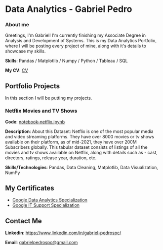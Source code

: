 # Data Analytics - Gabriel Pedro
### About me

Greetings, I'm Gabriel! I'm currently finishing my Associate Degree in Analysis and Development of Systems. This is my Data Analytics Portfolio, where I will be posting every project of mine, along with it's details to showcase my skills.

**Skills**: Pandas / Matplotlib / Numpy / Python / Tableau / SQL

**My CV**: [CV](https://github.com/gpedro-stack/data_analysis_portfolio/blob/main/Gabriel%20Pedro%2C%20Data%20Analyst.pdf)

## Portfolio Projects

In this section I will be putting my projects.

### Netflix Movies and TV Shows

**Code**: [notebook-netflix.ipynb](https://github.com/gpedro-stack/data_analysis_portfolio/blob/main/notebook-netflix.ipynb)

**Description**: About this Dataset: Netflix is one of the most popular media and video streaming platforms. They have over 8000 movies or tv shows available on their platform, as of mid-2021, they have over 200M Subscribers globally. This tabular dataset consists of listings of all the movies and tv shows available on Netflix, along with details such as - cast, directors, ratings, release year, duration, etc.

**Skills/Technologies**: Pandas, Data Cleaning, Matplotlib, Data Visualization, NumPy

## My Certificates

* [Google Data Analytics Specialization](https://coursera.org/share/05e0b3e0fe53e2d68f4c422d974c0888)
* [Google IT Support Specialization](https://coursera.org/share/447bfc7fe9310db78f2bac3a7df6af1c)

## Contact Me

**Linkedin**: https://www.linkedin.com/in/gabriel-pedrospc/

**Email**: gabrielpedrospc@gmail.com
